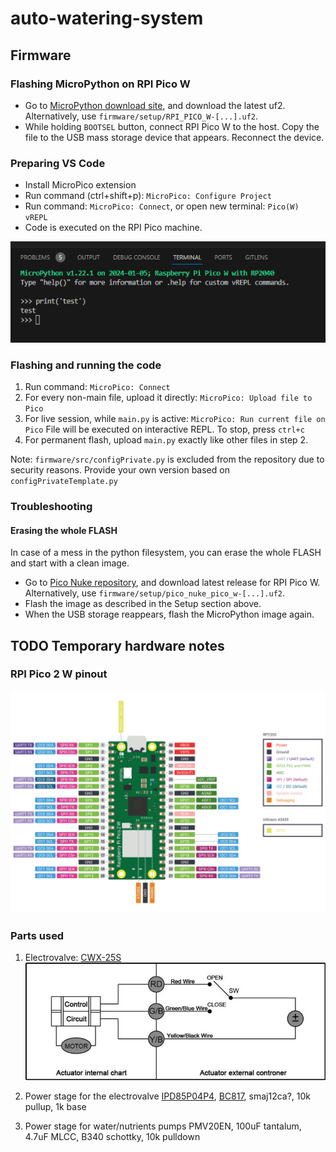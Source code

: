 # auto-watering-system

## Firmware

### Flashing MicroPython on RPI Pico W
- Go to [MicroPython download site](https://micropython.org/download/RPI_PICO_W/), and download the latest uf2. Alternatively, use `firmware/setup/RPI_PICO_W-[...].uf2`.
- While holding `BOOTSEL` button, connect RPI Pico W to the host. Copy the file to the USB mass storage device that appears. Reconnect the device.

### Preparing VS Code
- Install MicroPico extension
- Run command (ctrl+shift+p): `MicroPico: Configure Project`
- Run command: `MicroPico: Connect`, or open new terminal: `Pico(W) vREPL`
- Code is executed on the RPI Pico machine.

![Setup preview](firmware/setup/setup.png)

### Flashing and running the code

1. Run command: `MicroPico: Connect`
2. For every non-main file, upload it directly: `MicroPico: Upload file to Pico`
3. For live session, while `main.py` is active: `MicroPico: Run current file on Pico`
File will be executed on interactive REPL. To stop, press `ctrl+c`
4. For permanent flash, upload `main.py` exactly like other files in step 2.

Note: `firmware/src/configPrivate.py` is excluded from the repository due to security reasons. Provide your own version based on `configPrivateTemplate.py`

### Troubleshooting

#### Erasing the whole FLASH
In case of a mess in the python filesystem, you can erase the whole FLASH and start with a clean image.
- Go to [Pico Nuke repository](https://github.com/polhenarejos/pico-nuke), and download latest release for RPI Pico W. Alternatively, use `firmware/setup/pico_nuke_pico_w-[...].uf2`.
- Flash the image as described in the Setup section above.
- When the USB storage reappears, flash the MicroPython image again.

## TODO Temporary hardware notes

### RPI Pico 2 W pinout

![](hardware/pico2w-pinout.svg)

### Parts used

1. Electrovalve: [CWX-25S](https://www.motorisevanne.com/product/electric-actuator-valve)
![](hardware/CWX-25S-diagram.jpg)

2. Power stage for the electrovalve
[IPD85P04P4](https://www.infineon.com/dgdl/Infineon-IPD85P04P4_07-DS-v01_00-en.pdf?fileId=db3a30432f69f146012f782666e92ddd), [BC817](https://www.diodes.com/assets/Datasheets/ds11107.pdf), smaj12ca?, 10k pullup, 1k base

3. Power stage for water/nutrients pumps
PMV20EN, 100uF tantalum, 4.7uF MLCC, B340 schottky, 10k pulldown
